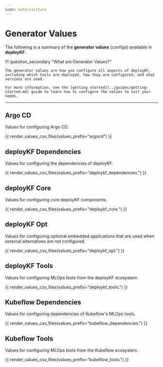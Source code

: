 ```yaml
---
icon: material/tune
---
```


# Generator Values

The following is a summary of the __generator values__ (configs) available in __deployKF__.

!!! question_secondary "What are Generator Values?"

    The generator values are how you configure all aspects of deployKF, including which tools are deployed, how they are configured, and what versions are used.
    
    For more information, see the [getting started](../guides/getting-started.md) guide to learn how to configure the values to suit your needs.

---

## Argo CD

Values for configuring Argo CD.

{{ render_values_csv_files(values_prefix="argocd") }}

## deployKF Dependencies

Values for configuring the dependencies of deployKF.

{{ render_values_csv_files(values_prefix="deploykf_dependencies.") }}

## deployKF Core

Values for configuring core deployKF components.

{{ render_values_csv_files(values_prefix="deploykf_core.") }}

## deployKF Opt

Values for configuring optional embedded applications that are used when external alternatives are not configured.

{{ render_values_csv_files(values_prefix="deploykf_opt.") }}

## deployKF Tools

Values for configuring MLOps tools from the deployKF ecosystem.

{{ render_values_csv_files(values_prefix="deploykf_tools.") }}

## Kubeflow Dependencies

Values for configuring dependencies of Kubeflow's MLOps tools.

{{ render_values_csv_files(values_prefix="kubeflow_dependencies.") }}

## Kubeflow Tools

Values for configuring MLOps tools from the Kubeflow ecosystem.

{{ render_values_csv_files(values_prefix="kubeflow_tools.") }}